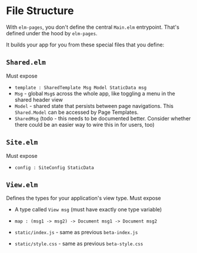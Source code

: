 # File Structure

With `elm-pages`, you don't define the central `Main.elm` entrypoint. That's defined under the hood by `elm-pages`.

It builds your app for you from these special files that you define:

## `Shared.elm`

Must expose

- `template : SharedTemplate Msg Model StaticData msg`
- `Msg` - global `Msg`s across the whole app, like toggling a menu in the shared header view
- `Model` - shared state that persists between page navigations. This `Shared.Model` can be accessed by Page Templates.
- `SharedMsg` (todo - this needs to be documented better. Consider whether there could be an easier way to wire this in for users, too)

## `Site.elm`

Must expose

- `config : SiteConfig StaticData`

## `View.elm`

Defines the types for your application's view type.
Must expose

- A type called `View msg` (must have exactly one type variable)
- `map : (msg1 -> msg2) -> Document msg1 -> Document msg2`

- `static/index.js` - same as previous `beta-index.js`
- `static/style.css` - same as previous `beta-style.css`
